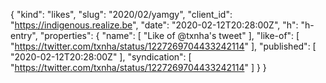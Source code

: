 {
  "kind": "likes",
  "slug": "2020/02/yamgy",
  "client_id": "https://indigenous.realize.be",
  "date": "2020-02-12T20:28:00Z",
  "h": "h-entry",
  "properties": {
    "name": [
      "Like of @txnha's tweet"
    ],
    "like-of": [
      "https://twitter.com/txnha/status/1227269704433242114"
    ],
    "published": [
      "2020-02-12T20:28:00Z"
    ],
    "syndication": [
      "https://twitter.com/txnha/status/1227269704433242114"
    ]
  }
}
